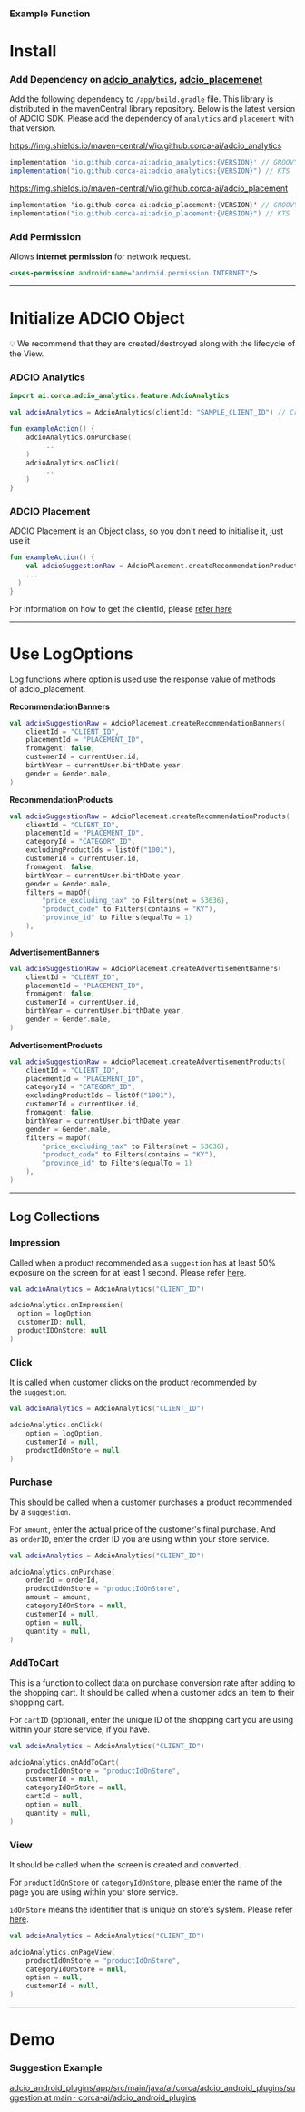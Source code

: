 ### Example Function

# Install

### Add Dependency on [adcio_analytics](https://central.sonatype.com/artifact/io.github.corca-ai/adcio_analytics), [adcio_placemenet](https://central.sonatype.com/artifact/io.github.corca-ai/adcio_placement)

Add the following dependency to `/app/build.gradle` file.
This library is distributed in the mavenCentral library repository. Below is the latest version of ADCIO SDK. Please add the dependency of `analytics` and `placement` with that version.

https://img.shields.io/maven-central/v/io.github.corca-ai/adcio_analytics

```groovy
implementation 'io.github.corca-ai:adcio_analytics:{VERSION}' // GROOVY
implementation("io.github.corca-ai:adcio_analytics:{VERSION}") // KTS
```

https://img.shields.io/maven-central/v/io.github.corca-ai/adcio_placement

```kotlin
implementation 'io.github.corca-ai:adcio_placement:{VERSION}' // GROOVY
implementation("io.github.corca-ai:adcio_placement:{VERSION}") // KTS
```

### Add Permission

Allows **internet permission** for network request.

```xml
<uses-permission android:name="android.permission.INTERNET"/>
```

---

# **Initialize ADCIO Object**

<aside>
💡 We recommend that they are created/destroyed along with the lifecycle of the View.

</aside>

### ADCIO Analytics

```kotlin
import ai.corca.adcio_analytics.feature.AdcioAnalytics

val adcioAnalytics = AdcioAnalytics(clientId: "SAMPLE_CLIENT_ID") // Create instance

fun exampleAction() {
	adcioAnalytics.onPurchase(
		...
	)
	adcioAnalytics.onClick(
		...
	)
}
```

### ADCIO Placement

ADCIO Placement is an Object class, so you don't need to initialise it, just use it

```kotlin
fun exampleAction() {
	val adcioSuggestionRaw = AdcioPlacement.createRecommendationProducts(
    ...
  )
}
```

For information on how to get the clientId, please [refer here](https://docs.adcio.ai/en/docs/get-started/integration)

---

# **Use LogOptions**

Log functions where option is used use the response value of methods of adcio_placement.

**RecommendationBanners**

```kotlin
val adcioSuggestionRaw = AdcioPlacement.createRecommendationBanners(
    clientId = "CLIENT_ID",
    placementId = "PLACEMENT_ID",
    fromAgent: false,
    customerId = currentUser.id,
    birthYear = currentUser.birthDate.year,
    gender = Gender.male,
)
```

**RecommendationProducts**

```kotlin
val adcioSuggestionRaw = AdcioPlacement.createRecommendationProducts(
    clientId = "CLIENT_ID",
    placementId = "PLACEMENT_ID",
    categoryId = "CATEGORY_ID",
    excludingProductIds = listOf("1001"),
    customerId = currentUser.id,
    fromAgent: false,
    birthYear = currentUser.birthDate.year,
    gender = Gender.male,
    filters = mapOf(
        "price_excluding_tax" to Filters(not = 53636),
        "product_code" to Filters(contains = "KY"),
        "province_id" to Filters(equalTo = 1)
    ),
)
```

**AdvertisementBanners**

```kotlin
val adcioSuggestionRaw = AdcioPlacement.createAdvertisementBanners(
    clientId = "CLIENT_ID",
    placementId = "PLACEMENT_ID",
    fromAgent: false,
    customerId = currentUser.id,
    birthYear = currentUser.birthDate.year,
    gender = Gender.male,
)
```

**AdvertisementProducts**

```kotlin
val adcioSuggestionRaw = AdcioPlacement.createAdvertisementProducts(
    clientId = "CLIENT_ID",
    placementId = "PLACEMENT_ID",
    categoryId = "CATEGORY_ID",
    excludingProductIds = listOf("1001"),
    customerId = currentUser.id,
    fromAgent: false,
    birthYear = currentUser.birthDate.year,
    gender = Gender.male,
    filters = mapOf(
        "price_excluding_tax" to Filters(not = 53636),
        "product_code" to Filters(contains = "KY"),
        "province_id" to Filters(equalTo = 1)
    ),
)
```

---

## Log Collections

### **Impression**

Called when a product recommended as a `suggestion` has at least 50% exposure on the screen for at least 1 second. Please refer [here](https://docs.adcio.ai/en/docs/concepts/log-collection#impression).

```kotlin
val adcioAnalytics = AdcioAnalytics("CLIENT_ID")

adcioAnalytics.onImpression(
  option = logOption,
  customerID: null,
  productIDOnStore: null
)
```

### **Click**

It is called when customer clicks on the product recommended by the `suggestion`.

```kotlin
val adcioAnalytics = AdcioAnalytics("CLIENT_ID")

adcioAnalytics.onClick(
    option = logOption,
    customerId = null,
    productIdOnStore = null
)
```

### **Purchase**

This should be called when a customer purchases a product recommended by a `suggestion`.

For `amount`, enter the actual price of the customer's final purchase. And as `orderID`, enter the order ID you are using within your store service.

```kotlin
val adcioAnalytics = AdcioAnalytics("CLIENT_ID")

adcioAnalytics.onPurchase(
    orderId = orderId,
    productIdOnStore = "productIdOnStore",
    amount = amount,
    categoryIdOnStore = null,
    customerId = null,
    option = null,
    quantity = null,
)
```

### **AddToCart**

This is a function to collect data on purchase conversion rate after adding to the shopping cart. It should be called when a customer adds an item to their shopping cart.

For `cartID` (optional), enter the unique ID of the shopping cart you are using within your store service, if you have.

```kotlin
val adcioAnalytics = AdcioAnalytics("CLIENT_ID")

adcioAnalytics.onAddToCart(
    productIdOnStore = "productIdOnStore",
    customerId = null,
    categoryIdOnStore = null,
    cartId = null,
    option = null,
    quantity = null,
)
```

### **View**

It should be called when the screen is created and converted.

For `productIdOnStore` or `categoryIdOnStore`, please enter the name of the page you are using within your store service.

`idOnStore` means the identifier that is unique on store’s system. Please refer [here](https://docs.adcio.ai/en/docs/concepts/log-collection#id-and-idonstore).

```kotlin
val adcioAnalytics = AdcioAnalytics("CLIENT_ID")

adcioAnalytics.onPageView(
    productIdOnStore = "productIdOnStore",
    categoryIdOnStore = null,
    option = null,
    customerId = null,
)
```

---

# Demo

### Suggestion Example

[adcio_android_plugins/app/src/main/java/ai/corca/adcio_android_plugins/suggestion at main · corca-ai/adcio_android_plugins](https://github.com/corca-ai/adcio_android_plugins/tree/main/app/src/main/java/ai/corca/adcio_android_plugins/suggestion)